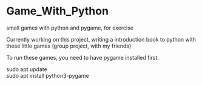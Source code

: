 # Game_With_Python
small games with python and pygame, for exercise

Currently working on this project, writing a introduction book to python with these little games (group project, with my friends)

To run these games, you need to have pygame installed first.

sudo apt update  
sudo apt install python3-pygame
